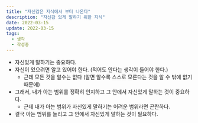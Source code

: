 ```yaml
---
title: "자신감은 지식에서 부터 나온다"
description: "자신감 있게 말하기 위한 지식"
date: 2022-03-15
update: 2022-03-15
tags:
  - 생각
  - 작성중
---
```


- 자신있게 말하기는 중요하다. 
- 자신이 있으려면 알고 있어야 한다. (적어도 안다는 생각이 들어야 한다.)
  - 근데 모든 것을 알수는 없다 (알면 알수록 스스로 모른다는 것을 알 수 밖에 없기 때문에)
- 그래서, 내가 아는 범위를 정확히 인지하고 그 안에서 자신있게 말하는 것이 중요하다.
  - 근데 내가 아는 범위가 자신있게 말하기는 어려운 범위라면 곤란하다.
- 결국 아는 범위를 늘리고 그 안에서 자신있게 말하는 것이 필요하다.
